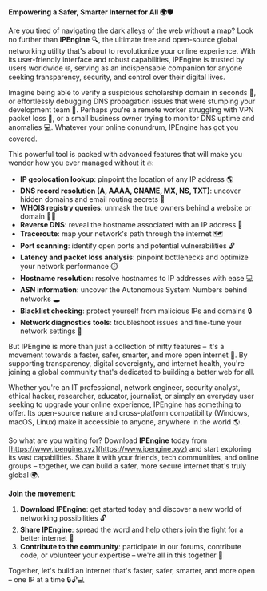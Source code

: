 **Empowering a Safer, Smarter Internet for All 🌍🛡️**

Are you tired of navigating the dark alleys of the web without a map? Look no further than **IPEngine** 🔍, the ultimate free and open-source global networking utility that's about to revolutionize your online experience. With its user-friendly interface and robust capabilities, IPEngine is trusted by users worldwide 🌐, serving as an indispensable companion for anyone seeking transparency, security, and control over their digital lives.

Imagine being able to verify a suspicious scholarship domain in seconds 📝, or effortlessly debugging DNS propagation issues that were stumping your development team 🔧. Perhaps you're a remote worker struggling with VPN packet loss 🤯, or a small business owner trying to monitor DNS uptime and anomalies 💻. Whatever your online conundrum, IPEngine has got you covered.

This powerful tool is packed with advanced features that will make you wonder how you ever managed without it 🔥:

* **IP geolocation lookup**: pinpoint the location of any IP address 🌎
* **DNS record resolution (A, AAAA, CNAME, MX, NS, TXT)**: uncover hidden domains and email routing secrets 🔑
* **WHOIS registry queries**: unmask the true owners behind a website or domain 🕵️‍♀️
* **Reverse DNS**: reveal the hostname associated with an IP address 👀
* **Traceroute**: map your network's path through the internet 🗺️
* **Port scanning**: identify open ports and potential vulnerabilities 🔓
* **Latency and packet loss analysis**: pinpoint bottlenecks and optimize your network performance ⏱️
* **Hostname resolution**: resolve hostnames to IP addresses with ease 💻
* **ASN information**: uncover the Autonomous System Numbers behind networks 🕳️
* **Blacklist checking**: protect yourself from malicious IPs and domains 🔒
* **Network diagnostics tools**: troubleshoot issues and fine-tune your network settings 🔧

But IPEngine is more than just a collection of nifty features – it's a movement towards a faster, safer, smarter, and more open internet 🚀. By supporting transparency, digital sovereignty, and internet health, you're joining a global community that's dedicated to building a better web for all.

Whether you're an IT professional, network engineer, security analyst, ethical hacker, researcher, educator, journalist, or simply an everyday user seeking to upgrade your online experience, IPEngine has something to offer. Its open-source nature and cross-platform compatibility (Windows, macOS, Linux) make it accessible to anyone, anywhere in the world 🌎.

So what are you waiting for? Download **IPEngine** today from [https://www.ipengine.xyz](https://www.ipengine.xyz) and start exploring its vast capabilities. Share it with your friends, tech communities, and online groups – together, we can build a safer, more secure internet that's truly global 🌍.

**Join the movement**:

1. **Download IPEngine**: get started today and discover a new world of networking possibilities 🔓
2. **Share IPEngine**: spread the word and help others join the fight for a better internet 💬
3. **Contribute to the community**: participate in our forums, contribute code, or volunteer your expertise – we're all in this together 🤝

Together, let's build an internet that's faster, safer, smarter, and more open – one IP at a time 🔒🔓💻